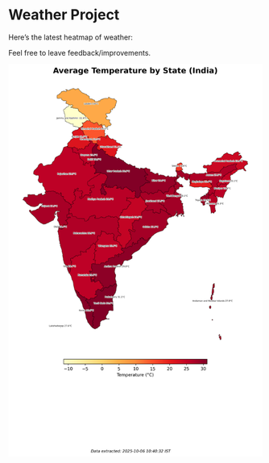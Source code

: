 # Weather Project

Here’s the latest heatmap of weather:

Feel free to leave feedback/improvements.

![India Heatmap](docs/assets/india_heatmap.png?v=E34F4A)
